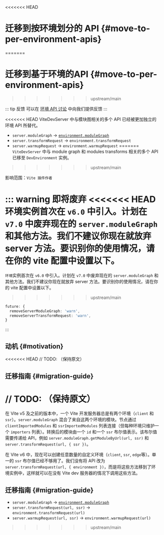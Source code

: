 <<<<<<< HEAD
# 迁移到按环境划分的 API {#move-to-per-environment-apis}
=======
# 迁移到基于环境的API {#move-to-per-environment-apis}
>>>>>>> upstream/main

::: tip 反馈
可以在 [环境 API 讨论](https://github.com/vitejs/vite/discussions/16358) 中向我们提供反馈
:::

<<<<<<< HEAD
ViteDevServer 中与模块图相关的多个 API 已经被更加独立的环境 API 所替代。

- `server.moduleGraph` -> [`environment.moduleGraph`](/guide/api-environment#separate-module-graphs)
- `server.transformRequest` -> `environment.transformRequest`
- `server.warmupRequest` -> `environment.warmupRequest`
=======
`ViteDevServer` 中与 module graph 和 modules transforms 相关的多个 API 已移至 `DevEnvironment` 实例。
>>>>>>> upstream/main

影响范围：`Vite 插件作者`

::: warning 即将废弃
<<<<<<< HEAD
环境实例首次在 `v6.0` 中引入。计划在 `v7.0` 中废弃现在的 `server.moduleGraph` 和其他方法。我们不建议你现在就放弃 server 方法。要识别你的使用情况，请在你的 vite 配置中设置以下。
=======
`环境`实例首次在 `v6.0` 中引入。计划在 `v7.0` 中废弃现在的 `server.moduleGraph` 和其他方法。我们不建议你现在就放弃 server 方法。要识别你的使用情况，请在你的 vite 配置中设置以下。
>>>>>>> upstream/main

```ts
future: {
  removeServerModuleGraph: 'warn',
  removeServerTransformRequest: 'warn',
}
```

:::

## 动机 {#motivation}

<<<<<<< HEAD
// TODO: （保持原文）

## 迁移指南 {#migration-guide}

// TODO: （保持原文）
=======
在 Vite v5 及之前的版本中，一个 Vite 开发服务器总是有两个环境（`client` 和 `ssr`）。`server.moduleGraph` 混合了来自这两个环境的模块。节点通过 `clientImportedModules` 和 `ssrImportedModules` 列表连接（但每种环境只维护一个 `importers` 列表）。转换后的模块由一个 `id` 和一个 `ssr` 布尔值表示。该布尔值需要传递给 API，例如 `server.moduleGraph.getModuleByUrl(url, ssr)` 和 `server.transformRequest(url, { ssr })`。

在 Vite v6 中，现在可以创建任意数量的自定义环境（`client`, `ssr`, `edge`等）。单一的 `ssr` 布尔值已经不够用了。我们没有将 API 改为 `server.transformRequest(url, { environment })`，而是将这些方法移到了环境实例中，这样就可以在没有 Vite dev 服务器的情况下调用这些方法。

## 迁移指南 {#migration-guide}

- `server.moduleGraph` -> [`environment.moduleGraph`](/guide/api-environment#separate-module-graphs)
- `server.transformRequest(url, ssr)` -> `environment.transformRequest(url)`
- `server.warmupRequest(url, ssr)` -> `environment.warmupRequest(url)`
>>>>>>> upstream/main
